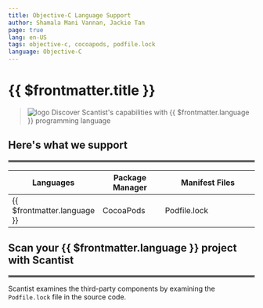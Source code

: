 ```yaml
---
title: Objective-C Language Support
author: Shamala Mani Vannan, Jackie Tan
page: true
lang: en-US
tags: objective-c, cocoapods, podfile.lock
language: Objective-C
---
```

<ClientOnly>

# {{ $frontmatter.title }}

>![logo]() Discover Scantist's capabilities with {{ $frontmatter.language }} programming language 

## Here's what we support 

<hr style="border:2px solid gray" />

<table>
    <thead>
        <th>Languages</th>
        <th>Package Manager</th>
        <th>Manifest Files</th>
    </thead>
    <tbody>
        <tr>
            <td>{{ $frontmatter.language }}</td>
            <td width="33.33%">CocoaPods</td>
            <td width="100%">Podfile.lock</td>
        </tr>
    </tbody>
</table>

## Scan your {{ $frontmatter.language }} project with Scantist 

<hr style="border:2px solid gray" />

Scantist examines the third-party components by examining the `Podfile.lock` file in the source code.

<!--@include: ../../parts/maximize-results.md-->

</ClientOnly>